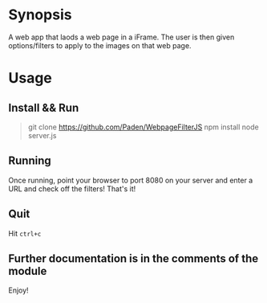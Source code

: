 # Synopsis
A web app that laods a web page in a iFrame. The user is then given options/filters
to apply to the images on that web page.

# Usage

## Install && Run
> git clone https://github.com/Paden/WebpageFilterJS
> npm install
> node server.js

## Running
Once running, point your browser to port 8080 on your server and enter a URL and 
check off the filters! That's it!

## Quit
Hit `ctrl+c`

## Further documentation is in the comments of the module
Enjoy!